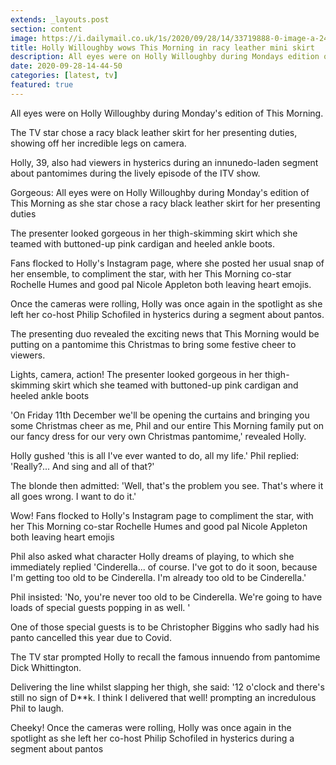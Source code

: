 ```yaml
---
extends: _layouts.post
section: content
image: https://i.dailymail.co.uk/1s/2020/09/28/14/33719888-0-image-a-24_1601300286761.jpg 
title: Holly Willoughby wows This Morning in racy leather mini skirt 
description: All eyes were on Holly Willoughby during Mondays edition of This Morning. 
date: 2020-09-28-14-44-50 
categories: [latest, tv] 
featured: true 
--- 
```

All eyes were on Holly Willoughby during Monday's edition of This Morning.

The TV star chose a racy black leather skirt for her presenting duties, showing off her incredible legs on camera.

Holly, 39, also had viewers in hysterics during an innunedo-laden segment about pantomimes during the lively episode of the ITV show.

Gorgeous: All eyes were on Holly Willoughby during Monday's edition of This Morning as she star chose a racy black leather skirt for her presenting duties

The presenter looked gorgeous in her thigh-skimming skirt which she teamed with buttoned-up pink cardigan and heeled ankle boots.

Fans flocked to Holly's Instagram page, where she posted her usual snap of her ensemble, to compliment the star, with her This Morning co-star Rochelle Humes and good pal Nicole Appleton both leaving heart emojis.

Once the cameras were rolling, Holly was once again in the spotlight as she left her co-host Philip Schofiled in hysterics during a segment about pantos.

The presenting duo revealed the exciting news that This Morning would be putting on a pantomime this Christmas to bring some festive cheer to viewers.  

Lights, camera, action! The presenter looked gorgeous in her thigh-skimming skirt which she teamed with buttoned-up pink cardigan and heeled ankle boots

'On Friday 11th December we'll be opening the curtains and bringing you some Christmas cheer as me, Phil and our entire This Morning family put on our fancy dress for our very own Christmas pantomime,' revealed Holly.

Holly gushed 'this is all I've ever wanted to do, all my life.' Phil replied: 'Really?... And sing and all of that?'

The blonde then admitted: 'Well, that's the problem you see. That's where it all goes wrong. I want to do it.' 









Wow! Fans flocked to Holly's Instagram page to compliment the star, with her This Morning co-star Rochelle Humes and good pal Nicole Appleton both leaving heart emojis

Phil also asked what character Holly dreams of playing, to which she immediately replied 'Cinderella... of course. I've got to do it soon, because I'm getting too old to be Cinderella. I'm already too old to be Cinderella.'

Phil insisted: 'No, you're never too old to be Cinderella. We're going to have loads of special guests popping in as well. '

One of those special guests is to be Christopher Biggins who sadly had his panto cancelled this year due to Covid. 

The TV star prompted Holly to recall the famous innuendo from pantomime Dick Whittington.

Delivering the line whilst slapping her thigh, she said: '12 o'clock and there's still no sign of D**k. I think I delivered that well! prompting an incredulous Phil to laugh. 

Cheeky! Once the cameras were rolling, Holly was once again in the spotlight as she left her co-host Philip Schofiled in hysterics during a segment about pantos

